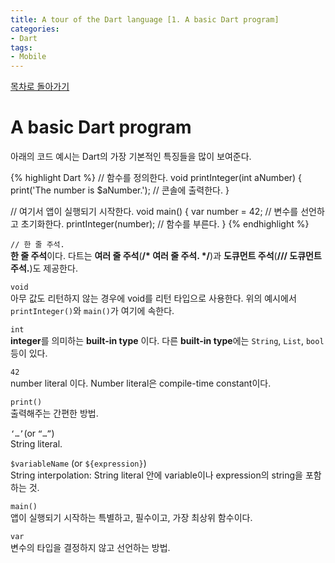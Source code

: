 ```yaml
---
title: A tour of the Dart language [1. A basic Dart program]
categories:
- Dart
tags:
- Mobile
---
```


[목차로 돌아가기](/flutter/dart/a-tour-of-the-dart-language/)
# A basic Dart program

아래의 코드 예시는 Dart의 가장 기본적인 특징들을 많이 보여준다.

{% highlight Dart %}
// 함수를 정의한다.
void printInteger(int aNumber) {
  print('The number is $aNumber.'); // 콘솔에 출력한다.
}

// 여기서 앱이 실행되기 시작한다.
void main() {
  var number = 42; // 변수를 선언하고 초기화한다.
  printInteger(number); // 함수를 부른다.
}
{% endhighlight %}

`// 한 줄 주석.` <br>
**한 줄 주석**이다. 다트는 **여러 줄 주석**(**/* 여러 줄 주석. */**)과 **도큐먼트 주석**(**///  도큐먼트 주석.**)도 제공한다.

`void` <br>
아무 값도 리턴하지 않는 경우에 void를 리턴 타입으로 사용한다. 위의 예시에서 `printInteger()`와 `main()`가 여기에 속한다.

`int` <br>
**integer**를 의미하는 **built-in type** 이다. 다른 **built-in type**에는 `String`, `List`, `bool` 등이 있다.

`42` <br>
number literal 이다. Number literal은 compile-time constant이다.

`print()` <br>
출력해주는 간편한 방법.

`‘…’`(or `“…”`) <br>
String literal.

`$variableName` (or `${expression}`) <br>
String interpolation: String literal 안에 variable이나 expression의 string을 포함하는 것.

`main()` <br>
앱이 실행되기 시작하는 특별하고, 필수이고, 가장 최상위 함수이다.

`var` <br>
변수의 타입을 결정하지 않고 선언하는 방법.

